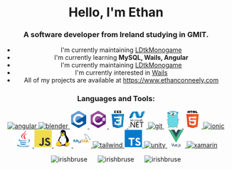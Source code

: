 <h1 align="center">Hello, I'm Ethan</h1>
<h3 align="center">A software developer from Ireland studying in GMIT.</h3>

<ul align="center">
  <li>
    I'm currently maintaining
    <a href="https://github.com/IrishBruse/LDtkMonogame">LDtkMonogame</a>
  </li>
  <li>I'm currently learning <b> MySQL, Wails, Angular</b></li>
  <li>
    I'm currently maintaining
    <a href="https://github.com/IrishBruse/LDtkMonogame">LDtkMonogame</a>
  </li>
  <li>
    I'm currently interested in
    <a href="https://github.com/wailsapp/wails">Wails</a>
  </li>
  <li>
    All of my projects are available at
    <a href="https://www.ethanconneely.com">https://www.ethanconneely.com</a>
  </li>
</ul>

<div align="center">
  <h3 align="center">Languages and Tools:</h3>
  <p align="center">
    <a href="https://angular.io">
      <img
        src="https://angular.io/assets/images/logos/angular/angular.svg"
        alt="angular"
        width="40"
        height="40"
      />
    </a>
    <a href="https://www.blender.org/" target="_blank" rel="noreferrer">
      <img
        src="https://download.blender.org/branding/community/blender_community_badge_white.svg"
        alt="blender"
        width="40"
        height="40"
      />
    </a>
    <a href="https://www.cprogramming.com/" target="_blank" rel="noreferrer">
      <img
        src="https://raw.githubusercontent.com/devicons/devicon/master/icons/c/c-original.svg"
        alt="c"
        width="40"
        height="40"
      />
    </a>
    <a href="https://www.w3schools.com/cs/" target="_blank" rel="noreferrer">
      <img
        src="https://raw.githubusercontent.com/devicons/devicon/master/icons/csharp/csharp-original.svg"
        alt="csharp"
        width="40"
        height="40"
      />
    </a>
    <a href="https://www.w3schools.com/css/" target="_blank" rel="noreferrer">
      <img
        src="https://raw.githubusercontent.com/devicons/devicon/master/icons/css3/css3-original-wordmark.svg"
        alt="css3"
        width="40"
        height="40"
      />
    </a>
    <a href="https://dotnet.microsoft.com/" target="_blank" rel="noreferrer">
      <img
        src="https://raw.githubusercontent.com/devicons/devicon/master/icons/dot-net/dot-net-original-wordmark.svg"
        alt="dotnet"
        width="40"
        height="40"
      />
    </a>
    <a href="https://git-scm.com/" target="_blank" rel="noreferrer">
      <img
        src="https://www.vectorlogo.zone/logos/git-scm/git-scm-icon.svg"
        alt="git"
        width="40"
        height="40"
      />
    </a>
    <a href="https://golang.org" target="_blank" rel="noreferrer">
      <img
        src="https://raw.githubusercontent.com/devicons/devicon/master/icons/go/go-original.svg"
        alt="go"
        width="40"
        height="40"
      />
    </a>
    <a href="https://www.w3.org/html/" target="_blank" rel="noreferrer">
      <img
        src="https://raw.githubusercontent.com/devicons/devicon/master/icons/html5/html5-original-wordmark.svg"
        alt="html5"
        width="40"
        height="40"
      />
    </a>
    <a href="https://ionicframework.com" target="_blank" rel="noreferrer">
      <img
        src="https://upload.wikimedia.org/wikipedia/commons/d/d1/Ionic_Logo.svg"
        alt="ionic"
        width="40"
        height="40"
      />
    </a>
    <a href="https://www.java.com" target="_blank" rel="noreferrer">
      <img
        src="https://raw.githubusercontent.com/devicons/devicon/master/icons/java/java-original.svg"
        alt="java"
        width="40"
        height="40"
      />
    </a>
    <a
      href="https://developer.mozilla.org/en-US/docs/Web/JavaScript"
      target="_blank"
      rel="noreferrer"
    >
      <img
        src="https://raw.githubusercontent.com/devicons/devicon/master/icons/javascript/javascript-original.svg"
        alt="javascript"
        width="40"
        height="40"
      />
    </a>
    <a href="https://www.linux.org/" target="_blank" rel="noreferrer">
      <img
        src="https://raw.githubusercontent.com/devicons/devicon/master/icons/linux/linux-original.svg"
        alt="linux"
        width="40"
        height="40"
      />
    </a>
    <a href="https://www.mysql.com/" target="_blank" rel="noreferrer">
      <img
        src="https://raw.githubusercontent.com/devicons/devicon/master/icons/mysql/mysql-original-wordmark.svg"
        alt="mysql"
        width="40"
        height="40"
      />
    </a>
    <a href="https://tailwindcss.com/" target="_blank" rel="noreferrer">
      <img
        src="https://www.vectorlogo.zone/logos/tailwindcss/tailwindcss-icon.svg"
        alt="tailwind"
        width="40"
        height="40"
      />
    </a>
    <a href="https://www.typescriptlang.org/" target="_blank" rel="noreferrer">
      <img
        src="https://raw.githubusercontent.com/devicons/devicon/master/icons/typescript/typescript-original.svg"
        alt="typescript"
        width="40"
        height="40"
      />
    </a>
    <a href="https://unity.com/" target="_blank" rel="noreferrer">
      <img
        src="https://www.vectorlogo.zone/logos/unity3d/unity3d-icon.svg"
        alt="unity"
        width="40"
        height="40"
      />
    </a>
    <a href="https://vuejs.org/" target="_blank" rel="noreferrer">
      <img
        src="https://raw.githubusercontent.com/devicons/devicon/master/icons/vuejs/vuejs-original-wordmark.svg"
        alt="vuejs"
        width="40"
        height="40"
      />
    </a>
    <a
      href="https://dotnet.microsoft.com/apps/xamarin"
      target="_blank"
      rel="noreferrer"
    >
      <img
        src="https://raw.githubusercontent.com/detain/svg-logos/780f25886640cef088af994181646db2f6b1a3f8/svg/xamarin.svg"
        alt="xamarin"
        width="40"
        height="40"
      />
    </a>
  </p>

  <img
    align="center"
    src="https://github-readme-stats.vercel.app/api?username=irishbruse&show_icons=true&locale=en&hide_rank=true&theme=dark&bg_color=00000000&text_color=ffffff&hide_border=true"
    alt="irishbruse"
  />
  &nbsp;&nbsp;&nbsp;&nbsp;
  <img
    align="center"
    src="https://github-readme-streak-stats.herokuapp.com/?user=irishbruse&"
    alt="irishbruse"
  />
  &nbsp;&nbsp;&nbsp;&nbsp;
  <img
    align="center"
    src="https://github-readme-stats.vercel.app/api/top-langs?username=irishbruse&show_icons=true&locale=en&layout=compact&theme=dark&bg_color=00000000&text_color=ffffff&hide_border=true"
    alt="irishbruse"
  />
</div>
